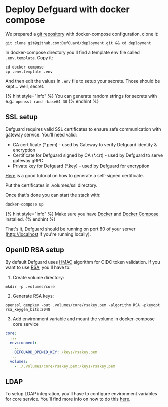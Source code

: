 # Deploy Defguard with docker compose

We prepared a [git repository](https://github.com/DefGuard/deployment) with docker-compose configuration, clone it:

```
git clone git@github.com:DefGuard/deployment.git && cd deployment
```

In docker-compose directory you'll find a template env file called `.env.template`. Copy it:

```
cd docker-compose
cp .env.template .env
```

And then edit the values in `.env` file to setup your secrets. Those should be kept... well, secret.

{% hint style="info" %}
You can generate random strings for secrets with e.g.: `openssl rand -base64 30`
{% endhint %}

## SSL setup

Defguard requires valid SSL certificates to ensure safe communication with gateway service.
You'll need valid:
* CA certificate (*.pem) - used by Gateway to verify Defguard identity & encryption
* Certificate for Defguard signed by CA (*.crt) - used by Defguard to serve gateway gRPC
* Private key for Defguard (*.key) - used by Defguard for encryption

[Here](https://deliciousbrains.com/ssl-certificate-authority-for-local-https-development/) is a good tutorial on how to
generate a self-signed certificate.

Put the certificates in .volumes/ssl directory.

Once that's done you can start the stack with:

```
docker-compose up
```

{% hint style="info" %}
Make sure you have [Docker](https://www.docker.com/get-started/) and [Docker Compose](https://docs.docker.com/compose/install/) installed.
{% endhint %}

That's it, Defguard should be running on port 80 of your server ([http://localhost](http://localhost) if you're running locally).

## OpenID RSA setup

By default Defguard uses [HMAC](https://en.wikipedia.org/wiki/HMAC) algorithm for OIDC token validation.
If you want to use [RSA](https://en.wikipedia.org/wiki/RSA_(cryptosystem)), you'll have to:

1. Create volume directory:

```
mkdir -p .volumes/core
```

2. Generate RSA keys:

```
openssl genpkey -out .volumes/core/rsakey.pem -algorithm RSA -pkeyopt rsa_keygen_bits:2048
```

3. Add environment variable and mount the volume in docker-compose core service

```yaml
core:
  ...
  environment:
    ...
    DEFGUARD_OPENID_KEY: /keys/rsakey.pem
  ...
  volumes:
    - ./.volumes/core/rsakey.pem:/keys/rsakey.pem
```

## LDAP

To setup LDAP integration, you'll have to configure environment variables for core service.
You'll find more info on how to do this [here](../ldap-synchronization-setup.md).
